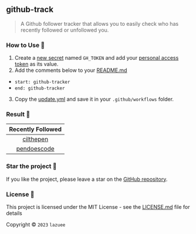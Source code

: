 ## github-track

> A Github follower tracker that allows you to easily check who has recently followed or unfollowed you.

### How to Use 🤔

1. Create a [new secret](../../settings/secrets/actions/new) named `GH_TOKEN` and add your [personal access token](https://github.com/settings/tokens/new?description=github-tracker&scopes=repo,gist) as its value.
2. Add the comments below to your [README.md](README.md?plain=1#L15)
- `start: github-tracker`
- `end: github-tracker`
3. Copy the [update.yml](./.github/workflows/update.yml) and save it in your `.github/workflows` folder.

### Result 🎉

<!-- start: github-tracker -->
| Recently Followed |
| :---: |
| [cilthepen](https://github.com/cilthepen) |
| [pendoescode](https://github.com/pendoescode) |
<!-- end: github-tracker -->

### Star the project 🌟

If you like the project, please leave a star on the [GitHub repository](../../).

### License 🔑

This project is licensed under the MIT License - see the [LICENSE.md](LICENSE.md) file for details

Copyright © `2023` `lazuee`
